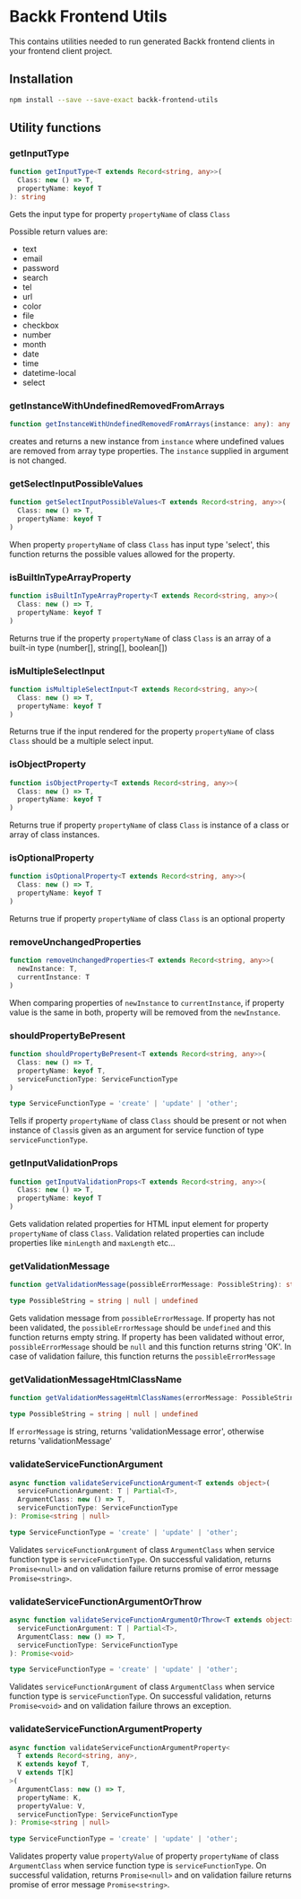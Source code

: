 # Backk Frontend Utils

This contains utilities needed to run generated Backk frontend clients in your frontend client project.

## Installation

```bash
npm install --save --save-exact backk-frontend-utils
```

## Utility functions

### getInputType

```ts
function getInputType<T extends Record<string, any>>(
  Class: new () => T,
  propertyName: keyof T
): string 
```

Gets the input type for property `propertyName` of class `Class`

Possible return values are:
- text
- email
- password
- search
- tel
- url
- color
- file
- checkbox
- number
- month
- date
- time
- datetime-local
- select

### getInstanceWithUndefinedRemovedFromArrays

```ts
function getInstanceWithUndefinedRemovedFromArrays(instance: any): any
```

creates and returns a new instance from `instance` where undefined values are removed from array type properties.
The `instance` supplied in argument is not changed.

### getSelectInputPossibleValues

```ts
function getSelectInputPossibleValues<T extends Record<string, any>>(
  Class: new () => T,
  propertyName: keyof T
) 
```

When property `propertyName` of class `Class` has input type 'select', this function returns the possible values allowed for the property.

### isBuiltInTypeArrayProperty

```ts
function isBuiltInTypeArrayProperty<T extends Record<string, any>>(
  Class: new () => T,
  propertyName: keyof T
)
```

Returns true if the property `propertyName` of class `Class` is an array of a built-in type (number[], string[], boolean[])

### isMultipleSelectInput

```ts
function isMultipleSelectInput<T extends Record<string, any>>(
  Class: new () => T,
  propertyName: keyof T
)
```

Returns true if the input rendered for the property `propertyName` of class `Class` should be a multiple select input. 

### isObjectProperty

```ts
function isObjectProperty<T extends Record<string, any>>(
  Class: new () => T,
  propertyName: keyof T
)
```

Returns true if property `propertyName` of class `Class` is instance of a class or array of class instances.

### isOptionalProperty

```ts
function isOptionalProperty<T extends Record<string, any>>(
  Class: new () => T,
  propertyName: keyof T
)
```

Returns true if property `propertyName` of class `Class` is an optional property

### removeUnchangedProperties

```ts
function removeUnchangedProperties<T extends Record<string, any>>(
  newInstance: T,
  currentInstance: T
)
```

When comparing properties of `newInstance` to `currentInstance`, if property value is the same in both, property will be removed
from the `newInstance`.

### shouldPropertyBePresent

```ts
function shouldPropertyBePresent<T extends Record<string, any>>(
  Class: new () => T,
  propertyName: keyof T,
  serviceFunctionType: ServiceFunctionType
)

type ServiceFunctionType = 'create' | 'update' | 'other';
```

Tells if property `propertyName` of class `Class` should be present or not when instance of `Class`is given as an
argument for service function of type `serviceFunctionType`.

### getInputValidationProps

```ts
function getInputValidationProps<T extends Record<string, any>>(
  Class: new () => T,
  propertyName: keyof T
) 
```

Gets validation related properties for HTML input element for property `propertyName` of class `Class`.
Validation related properties can include properties like `minLength` and `maxLength` etc...

### getValidationMessage

```ts
function getValidationMessage(possibleErrorMessage: PossibleString): string

type PossibleString = string | null | undefined
```

Gets validation message from `possibleErrorMessage`. If property has not been validated, the `possibleErrorMessage` should
be `undefined` and this function returns empty string. If property has been validated without error, `possibleErrorMessage` should
be `null` and this function returns string 'OK'. In case of validation failure, this function returns the `possibleErrorMessage`

### getValidationMessageHtmlClassName

```ts
function getValidationMessageHtmlClassNames(errorMessage: PossibleString)

type PossibleString = string | null | undefined
```

If `errorMessage` is string, returns 'validationMessage error', otherwise returns 'validationMessage'

### validateServiceFunctionArgument

```ts
async function validateServiceFunctionArgument<T extends object>(
  serviceFunctionArgument: T | Partial<T>,
  ArgumentClass: new () => T,
  serviceFunctionType: ServiceFunctionType
): Promise<string | null>

type ServiceFunctionType = 'create' | 'update' | 'other';
```

Validates `serviceFunctionArgument` of class `ArgumentClass` when service function type is `serviceFunctionType`.
On successful validation, returns `Promise<null>` and on validation failure returns promise of error message `Promise<string>`.

### validateServiceFunctionArgumentOrThrow

```ts
async function validateServiceFunctionArgumentOrThrow<T extends object>(
  serviceFunctionArgument: T | Partial<T>,
  ArgumentClass: new () => T,
  serviceFunctionType: ServiceFunctionType
): Promise<void>

type ServiceFunctionType = 'create' | 'update' | 'other';
```

Validates `serviceFunctionArgument` of class `ArgumentClass` when service function type is `serviceFunctionType`.
On successful validation, returns `Promise<void>` and on validation failure throws an exception.

### validateServiceFunctionArgumentProperty

```ts
async function validateServiceFunctionArgumentProperty<
  T extends Record<string, any>,
  K extends keyof T,
  V extends T[K]
>(
  ArgumentClass: new () => T,
  propertyName: K,
  propertyValue: V,
  serviceFunctionType: ServiceFunctionType
): Promise<string | null>

type ServiceFunctionType = 'create' | 'update' | 'other';
```

Validates property value `propertyValue` of property `propertyName` of class `ArgumentClass` when service function type is `serviceFunctionType`.
On successful validation, returns `Promise<null>` and on validation failure returns promise of error message `Promise<string>`.
